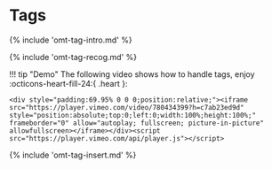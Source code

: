 # Tags
<!-- todo: use autocompleter -->

{% include 'omt-tag-intro.md' %}

<!-- section: recognzing tags -->
{% include 'omt-tag-recog.md' %}

!!! tip "Demo"
    The following video shows how to handle tags, enjoy :octicons-heart-fill-24:{ .heart }:

    <div style="padding:69.95% 0 0 0;position:relative;"><iframe src="https://player.vimeo.com/video/780434399?h=c7ab23ed9d" style="position:absolute;top:0;left:0;width:100%;height:100%;" frameborder="0" allow="autoplay; fullscreen; picture-in-picture" allowfullscreen></iframe></div><script src="https://player.vimeo.com/api/player.js"></script>


<!-- section: tag insertion -->
{% include 'omt-tag-insert.md' %}

<!-- @todo: hover over to see the inline code -->